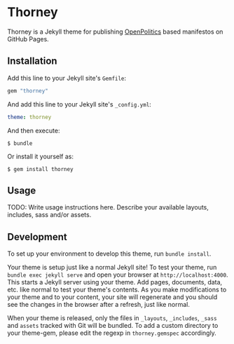 # Thorney

Thorney is a Jekyll theme for publishing [OpenPolitics](https://openpolitics.org.uk/) based manifestos on GitHub Pages.

## Installation

Add this line to your Jekyll site's `Gemfile`:

```ruby
gem "thorney"
```

And add this line to your Jekyll site's `_config.yml`:

```yaml
theme: thorney
```

And then execute:

    $ bundle

Or install it yourself as:

    $ gem install thorney

## Usage

TODO: Write usage instructions here. Describe your available layouts, includes, sass and/or assets.

## Development

To set up your environment to develop this theme, run `bundle install`.

Your theme is setup just like a normal Jekyll site! To test your theme, run `bundle exec jekyll serve` and open your browser at `http://localhost:4000`. This starts a Jekyll server using your theme. Add pages, documents, data, etc. like normal to test your theme's contents. As you make modifications to your theme and to your content, your site will regenerate and you should see the changes in the browser after a refresh, just like normal.

When your theme is released, only the files in `_layouts`, `_includes`, `_sass` and `assets` tracked with Git will be bundled.
To add a custom directory to your theme-gem, please edit the regexp in `thorney.gemspec` accordingly.

